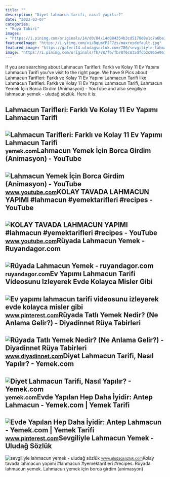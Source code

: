 ```yaml
---
title: ""
description: "Diyet lahmacun tarifi, nasıl yapılır?"
date: "2023-03-07"
categories:
- "Ruya Tabiri"
images:
- "https://i.pinimg.com/originals/14/d0/84/14d084354b3cd5178d8e1c7a6be1cc00.png"
featuredImage: "https://i.ytimg.com/vi/8qLmYPJF7zs/maxresdefault.jpg"
featured_image: "https://galeri14.uludagsozluk.com/786/sevgiliyle-lahmacun-yemek_1572594.jpg"
image: "https://i.pinimg.com/originals/fb/78/f6/fb78f6c035dfcb2c965e9677c163c62c.jpg"
---
```


If you are searching about Lahmacun Tarifleri: Farklı ve Kolay 11 Ev Yapımı Lahmacun Tarifi you've visit to the right page. We have 9 Pics about Lahmacun Tarifleri: Farklı ve Kolay 11 Ev Yapımı Lahmacun Tarifi like Lahmacun Tarifleri: Farklı ve Kolay 11 Ev Yapımı Lahmacun Tarifi, Lahmacun Yemek İçin Borca Girdim (Animasyon) - YouTube and also sevgiliyle lahmacun yemek - uludağ sözlük. Here it is:

Lahmacun Tarifleri: Farklı Ve Kolay 11 Ev Yapımı Lahmacun Tarifi
----------------------------------------------------------------

 ![Lahmacun Tarifleri: Farklı ve Kolay 11 Ev Yapımı Lahmacun Tarifi](https://cdn.yemek.com/uploads/2022/01/fb-lahmacun-tarifleri-2022.jpg) <small>yemek.com</small>Lahmacun Yemek İçin Borca Girdim (Animasyon) - YouTube
------------------------------------------------------

 ![Lahmacun Yemek İçin Borca Girdim (Animasyon) - YouTube](https://i.ytimg.com/vi/8qLmYPJF7zs/maxresdefault.jpg) <small>www.youtube.com</small>KOLAY TAVADA LAHMACUN YAPIMI #lahmacun #yemektarifleri #recipes - YouTube
-------------------------------------------------------------------------

 ![KOLAY TAVADA LAHMACUN YAPIMI #lahmacun #yemektarifleri #recipes - YouTube](https://i.ytimg.com/vi/wldLA153SVE/maxresdefault.jpg) <small>www.youtube.com</small>Rüyada Lahmacun Yemek - Ruyandagor.com
--------------------------------------

 ![Rüyada Lahmacun Yemek - ruyandagor.com](https://images.ruyandagor.com/2017/04/lahmacun-yemek-2056.jpg) <small>ruyandagor.com</small>Ev Yapımı Lahmacun Tarifi Videosunu Izleyerek Evde Kolayca Misler Gibi
----------------------------------------------------------------------

 ![Ev yapımı lahmacun tarifi videosunu izleyerek evde kolayca misler gibi](https://i.pinimg.com/originals/fb/78/f6/fb78f6c035dfcb2c965e9677c163c62c.jpg) <small>www.pinterest.com</small>Rüyada Tatlı Yemek Nedir? (Ne Anlama Gelir?) - Diyadinnet Rüya Tabirleri
------------------------------------------------------------------------

 ![Rüyada Tatlı Yemek Nedir? (Ne Anlama Gelir?) - Diyadinnet Rüya Tabirleri](https://www.diyadinnet.com/d/ruya/ruyada-tatli-yemek-nedir-ne-anlama-gelir-1179.jpg) <small>www.diyadinnet.com</small>Diyet Lahmacun Tarifi, Nasıl Yapılır? - Yemek.com
-------------------------------------------------

 ![Diyet Lahmacun Tarifi, Nasıl Yapılır? - Yemek.com](https://cdn.yemek.com/mnresize/1250/833/uploads/2021/03/diyet-lahmacun-tarifi.jpg) <small>yemek.com</small>Evde Yapılan Hep Daha İyidir: Antep Lahmacun - Yemek.com | Yemek Tarifi
-----------------------------------------------------------------------

 ![Evde Yapılan Hep Daha İyidir: Antep Lahmacun - Yemek.com | Yemek Tarifi](https://i.pinimg.com/originals/14/d0/84/14d084354b3cd5178d8e1c7a6be1cc00.png) <small>www.pinterest.com</small>Sevgiliyle Lahmacun Yemek - Uludağ Sözlük
-----------------------------------------

 ![sevgiliyle lahmacun yemek - uludağ sözlük](https://galeri14.uludagsozluk.com/786/sevgiliyle-lahmacun-yemek_1572594.jpg) <small>www.uludagsozluk.com</small>Kolay tavada lahmacun yapimi #lahmacun #yemektarifleri #recipes. Rüyada lahmacun yemek. Lahmacun yemek i̇çin borca girdim (animasyon)

